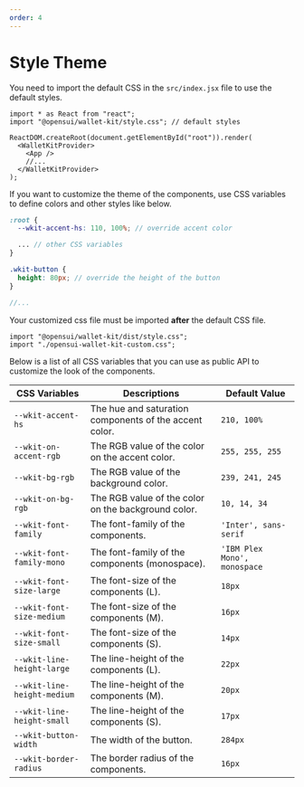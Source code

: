 ```yaml
---
order: 4
---
```


# Style Theme

You need to import the default CSS in the `src/index.jsx` file to use the default styles.

```
import * as React from "react";
import "@opensui/wallet-kit/style.css"; // default styles

ReactDOM.createRoot(document.getElementById("root")).render(
  <WalletKitProvider>
    <App />
    //...
  </WalletKitProvider>
);
```

If you want to customize the theme of the components, use CSS variables to define colors and other styles like below.

```scss
:root {
  --wkit-accent-hs: 110, 100%; // override accent color

  ... // other CSS variables
}

.wkit-button {
  height: 80px; // override the height of the button
}

//...
```

Your customized css file must be imported **after** the default CSS file.

```
import "@opensui/wallet-kit/dist/style.css";
import "./opensui-wallet-kit-custom.css";
```


Below is a list of all CSS variables that you can use as public API to customize the look of the components.

| CSS Variables               | Descriptions                                           | Default Value                |
| --------------------------- | ------------------------------------------------------ | ---------------------------- |
| `--wkit-accent-hs`          | The hue and saturation components of the accent color. | `210, 100%`                  |
| `--wkit-on-accent-rgb`      | The RGB value of the color on the accent color.        | `255, 255, 255`              |
| `--wkit-bg-rgb`             | The RGB value of the background color.                 | `239, 241, 245`              |
| `--wkit-on-bg-rgb`          | The RGB value of the color on the background color.    | `10, 14, 34`                 |
| `--wkit-font-family`        | The font-family of the components.                     | `'Inter', sans-serif`        |
| `--wkit-font-family-mono`   | The font-family of the components (monospace).         | `'IBM Plex Mono', monospace` |
| `--wkit-font-size-large`    | The font-size of the components (L).                   | `18px`                       |
| `--wkit-font-size-medium`   | The font-size of the components (M).                   | `16px`                       |
| `--wkit-font-size-small`    | The font-size of the components (S).                   | `14px`                       |
| `--wkit-line-height-large`  | The line-height of the components (L).                 | `22px`                       |
| `--wkit-line-height-medium` | The line-height of the components (M).                 | `20px`                       |
| `--wkit-line-height-small`  | The line-height of the components (S).                 | `17px`                       |
| `--wkit-button-width`       | The width of the button.                               | `284px`                      |
| `--wkit-border-radius`      | The border radius of the components.                   | `16px`                       |
